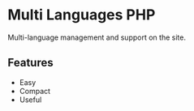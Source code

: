 # Multi Languages PHP
Multi-language management and support on the site.


## Features 

  - Easy
  - Compact
  - Useful

